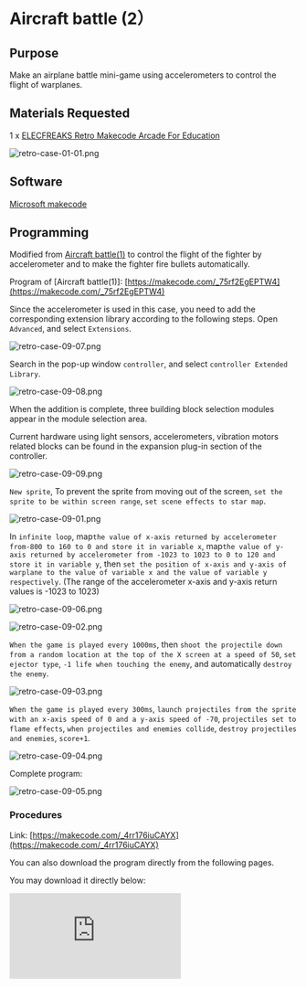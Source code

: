 ﻿# Aircraft battle (2）

## Purpose

Make an airplane battle mini-game using accelerometers to control the flight of warplanes.

## Materials Requested

1 x  [ELECFREAKS Retro Makecode Arcade For Education](https://item.taobao.com/item.htm?spm=a1z10.5-c-s.w4002-18602834185.82.51a95ccfE1IJt1&id=644090757603)

![retro-case-01-01.png](https://wiki-media-ef.oss-cn-hongkong.aliyuncs.com//images/retro-case-01-01.png)

## Software

[Microsoft makecode](https://arcade.makecode.com/)

## Programming

Modified from [Aircraft battle(1)](https://www.yuque.com/elecfreaks-learn/retro/bm01di) to control the flight of the fighter by accelerometer and to make the fighter fire bullets automatically.

Program of  [Aircraft battle(1)]: [https://makecode.com/_75rf2EgEPTW4](https://makecode.com/_75rf2EgEPTW4)

Since the accelerometer is used in this case, you need to add the corresponding extension library according to the following steps.
Open `Advanced`, and select `Extensions`.

![retro-case-09-07.png](https://wiki-media-ef.oss-cn-hongkong.aliyuncs.com//images/retro-case-09-07.png)

Search in the pop-up window `controller`, and select `controller Extended Library`.

![retro-case-09-08.png](https://wiki-media-ef.oss-cn-hongkong.aliyuncs.com//images/retro-case-09-08.png)

When the addition is complete, three building block selection modules appear in the module selection area.

Current hardware using light sensors, accelerometers, vibration motors related blocks can be found in the expansion plug-in section of the controller.

![retro-case-09-09.png](https://wiki-media-ef.oss-cn-hongkong.aliyuncs.com//images/retro-case-09-09.png)

`New sprite`, To prevent the sprite from moving out of the screen, `set the sprite to be within screen range`, `set scene effects to star map`.

![retro-case-09-01.png](https://wiki-media-ef.oss-cn-hongkong.aliyuncs.com//images/retro-case-09-01.png)

In `infinite loop`, map`the value of x-axis returned by accelerometer from-800 to 160 to 0 and store it in variable x`, map`the value of y-axis returned by accelerometer from -1023 to 1023 to 0 to 120 and store it in variable y`, then `set the position of x-axis and y-axis of warplane to the value of variable x and the value of variable y respectively`. (The range of the accelerometer x-axis and y-axis return values is -1023 to 1023)

![retro-case-09-06.png](https://wiki-media-ef.oss-cn-hongkong.aliyuncs.com//images/retro-case-09-06.png)

![retro-case-09-02.png](https://wiki-media-ef.oss-cn-hongkong.aliyuncs.com//images/retro-case-09-02.png)

`When the game is played every 1000ms`, then `shoot the projectile down from a random location at the top of the X screen at a speed of 50`, `set ejector type`, `-1 life when touching the enemy`, and automatically `destroy the enemy`.

![retro-case-09-03.png](https://wiki-media-ef.oss-cn-hongkong.aliyuncs.com//images/retro-case-09-03.png)

`When the game is played every 300ms`, `launch projectiles from the sprite with an x-axis speed of 0 and a y-axis speed of -70`, `projectiles set to flame effects`, `when projectiles and enemies collide`, `destroy projectiles and enemies`, `score+1`.

![retro-case-09-04.png](https://wiki-media-ef.oss-cn-hongkong.aliyuncs.com//images/retro-case-09-04.png)

Complete program:

![retro-case-09-05.png](https://wiki-media-ef.oss-cn-hongkong.aliyuncs.com//images/retro-case-09-05.png)

### Procedures

Link: [https://makecode.com/_4rr176iuCAYX](https://makecode.com/_4rr176iuCAYX)

You can also download the program directly from the following pages.


You may download it directly below:

<div
    style={{
        position: 'relative',
        paddingBottom: '60%',
        overflow: 'hidden',
    }}
>
    <iframe
        src="https://makecode.com/_4rr176iuCAYX"
        frameborder="0"
        sandbox="allow-popups allow-forms allow-scripts allow-same-origin"
        style={{
            position: 'absolute',
            width: '100%',
            height: '100%',
        }}
    />
</div>



## Program Download

Please see the documentation for the program download: [Program Download Method](http://wiki.elecfreaks.com/en/retroarcade/program-download-method)

## Conclusion

You can control the sprite through the accelerometer to move in the screen, the initial life value of 3, when the player-controlled sprite collision to the enemy, then -1 life value, when the life value to zero is the end of the game, the war machine automatically launch bullets, each hit an enemy is +1 points.
